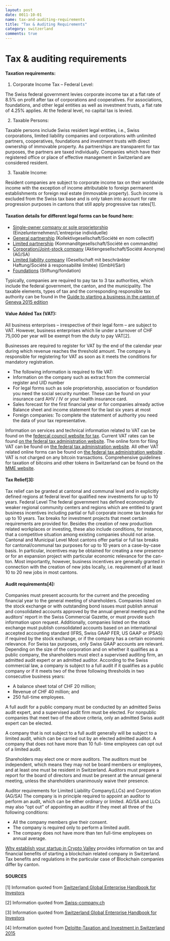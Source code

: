 ```yaml
---
layout: post
date: 0011-10-01
name: tax-and-auditing-requirements
title: "Tax & Auditing Requirements"
category: switzerland
comments: true
---
```


# Tax & auditing requirements

#### Taxation requirements:

   1. Corporate Income Tax – Federal Level:
   
The Swiss federal government levies corporate income tax at a flat rate of 8.5% on profit after tax of corporations and cooperatives. For associations, foundations, and other legal entities as well as investment trusts, a flat rate of 4.25% applies. At the federal level, no capital tax is levied.

   2. Taxable Persons: 
   
Taxable persons include Swiss resident legal entities, i.e., Swiss corporations, limited liability companies and corporations with unlimited partners, cooperatives, foundations and investment trusts with direct ownership of immovable property. As partnerships are transparent for tax purposes, the partners are taxed individually. Companies which have their registered office or place of effective management in Switzerland are considered resident.

   3. Taxable Income:
   
Resident companies are subject to corporate income tax on their worldwide income with the exception of income attributable to foreign permanent establishments or foreign real estate (immovable property). Such income is excluded from the Swiss tax base and is only taken into account for rate progression purposes in cantons that still apply progressive tax rates[1].

#### Taxation details for different legal forms can be found here:
* [Single-owner company or sole proprietorship](https://www.kmu.admin.ch/kmu/de/home/praktisches-wissen/kmu-gruenden/uebersicht-rechtsformen/einzelunternehmen.html#1388174468) (Einzelunternehmen/L'entreprise individuelle)
* [General partnership](https://www.kmu.admin.ch/kmu/de/home/praktisches-wissen/kmu-gruenden/uebersicht-rechtsformen/kollektivgesellschaft.html#1093408002) (Kollektivgesellschaft/Société en nom collectif)
* [Limited partnership](https://www.kmu.admin.ch/kmu/de/home/praktisches-wissen/kmu-gruenden/uebersicht-rechtsformen/kommanditgesellschaft.html#-41342785) (Kommanditgesellschaft/Société en commandite)
* [Corporation/Joint-stock company](https://www.kmu.admin.ch/kmu/de/home/praktisches-wissen/kmu-gruenden/uebersicht-rechtsformen/aktiengesellschaft-ag.html#-1254732816) (Aktiengesellschaft/Société Anonyme) (AG/SA)
* [Limited liability company](https://www.kmu.admin.ch/kmu/de/home/praktisches-wissen/kmu-gruenden/uebersicht-rechtsformen/gesellschaft-mit-beschraenkter-haftung.html#22020997) (Gesellschaft mit beschränkter Haftung/Société à responsabilité limitée) (GmbH/Sàrl)
* [Foundations](http://www.swissfinancialyard.ch/en/company-formation/company-formation-switzerland/foundation-switzerland/) (Stiftung/fondation)

Typically, companies are required to pay tax to 3 tax authorities, which include the federal government, the canton, and the municipality. The taxable elements, types of tax and the corresponding responsible tax authority can be found in the [Guide to starting a business in the canton of Geneva 2015 edition](https://ge.ch/ecoguichetpmepmi/content/guide-starting-business-canton-geneva)

#### Value Added Tax (VAT):
All business enterprises – irrespective of their legal form – are subject to VAT. However, business enterprises which lie under a turnover of CHF 75,000 per year will be exempt from the duty to pay VAT[2].

Businesses are required to register for VAT by the end of the calendar year during which revenue reaches the threshold amount. The company is responsible for registering for VAT as soon as it meets the conditions for mandatory registration. 	
   * The following information is required to file VAT:
   * Information on the company such as extract from the commercial register and UID number
   * For legal forms such as sole proprietorship, association or foundation you need the social security number. These can be found on your insurance card AHV / IV or your health insurance card.
   * Sales forecast for the first financial year or for companies already active Balance sheet and income statement for the last six years at most
   * Foreign companies: To complete the statement of authority you need the data of your tax representative.

Information on services and technical information related to VAT can be found on the [federcal council website for tax](https://www.estv.admin.ch/estv/de/home/mehrwertsteuer.html). 
Current VAT rates can be found [on the federal tax administration website](https://www.estv.admin.ch/estv/en/home/mehrwertsteuer/fachinformationen/steuersaetze/entwicklung-mwst.html).
The online form for filing VAT can be found on [the federal tax administration website](https://www.estv.admin.ch/estv/de/home/mehrwertsteuer/dienstleistungen/formulare-online/anmeldung-bei-der-mwst/anmeldung-bei-der-mwst.html).
All other VAT related online forms can be found on [the federal tax administration website](https://www.estv.admin.ch/estv/de/home/mehrwertsteuer/dienstleistungen/formulare-online.html) .
VAT is not charged on any bitcoin transactions. Comprehensive guidelines for taxation of bitcoins and other tokens in Switzerland can be found on the [MME website](https://www.mme.ch/en/magazine/magazine-detail/url_magazine/how_to_declare_bitcoins/).

#### Tax Relief[3]:
Tax relief can be granted at cantonal and communal level and in explicitly defined regions at federal level for qualified new investments for up to 10 years.
Federal Level
The federal government has defined economically weaker regional community centers and regions which are entitled to grant business incentives including partial or full corporate income tax breaks for up to 10 years.
Tax breaks for investment projects that meet certain requirements are provided for. Besides the creation of new production related workplaces or investing, these also include conditions, for instance, that a competitive situation among existing companies should not arise.
Cantonal and Municipal Level
Most cantons offer partial or full tax breaks for cantonal/communal tax purposes for up to 10 years on a case-by-case basis. In particular, incentives may be obtained for creating a new presence or for an expansion project with particular economic relevance for the can- ton. Most importantly, however, business incentives are generally granted in connection with the creation of new jobs locally, i.e. requirement of at least 10 to 20 new jobs in most cantons.

#### Audit requirements[4]:
Companies must present accounts for the current and the preceding financial year to the general meeting of shareholders. Companies listed on the stock exchange or with outstanding bond issues must publish annual and consolidated accounts approved by the annual general meeting and the auditors’ report in the Swiss Commercial Gazette, or must provide such information upon request.
Additionally, companies listed on the stock exchange must publish consolidated accounts based on an international accepted accounting standard (IFRS, Swiss GAAP FER, US GAAP or IPSAS) if required by the stock exchange, or if the company has a certain economic relevance. For Swiss tax purposes, only Swiss GAAP accounts are relevant.
Depending on the size of the corporation and on whether it qualifies as a public company, the shareholders must elect a supervised auditing firm, an admitted audit expert or an admitted auditor.
According to the Swiss commercial law, a company is subject to a full audit if it qualifies as a public company or if it meets two of the three following thresholds in two consecutive business years:
   * A balance sheet total of CHF 20 million;
   * Revenue of CHF 40 million; and
   * 250 full-time employees.
   
A full audit for a public company must be conducted by an admitted Swiss audit expert, and a supervised audit firm must be elected. For nonpublic companies that meet two of the above criteria, only an admitted Swiss audit expert can be elected.

A company that is not subject to a full audit generally will be subject to a limited audit, which can be carried out by an elected admitted auditor. A company that does not have more than 10 full- time employees can opt out of a limited audit.

Shareholders may elect one or more auditors. The auditors must be independent, which means they may not be board members or employees, and at least one must be resident in Switzerland. Auditors must prepare a report for the board of directors and must be present at the annual general meeting, unless the shareholders unanimously waive their presence.

Auditor requirements for Limited Liability Company(LLCs) and Corporation (AG/SA)
The company is in principle required to appoint an auditor to perform an audit, which can be either ordinary or limited.
AG/SA and LLCs may also “opt out” of appointing an auditor if they meet all three of the following conditions:
   * All the company members give their consent.
   * The company is required only to perform a limited audit.
   * The company does not have more than ten full-time employees on annual average.

[Why establish your startup in Crypto Valley](https://cryptovalley.swiss/mdocuments-library/?mdocs-cat=mdocs-cat-3&mdocs-att=null) provides information on tax and financial benefits of starting a blockchain related company in Switzerland. Tax benefits and regulations in the particular case of Blockchain companies differ by canton.

#### SOURCES

[1] Information quoted from [Switzerland Global Enterprise Handbook for Investors](https://www.s-ge.com/en/publication/handbook-investors/handbook-investors)

[2] Information quoted from [Swiss-company.ch](http://www.swiss-company.ch/en/steuern_mehrwertsteuer.asp)

[3] Information quoted from [Switzerland Global Enterprise Handbook for Investors](https://www.s-ge.com/en/publication/handbook-investors/handbook-investors)

[4] Information quoted from [Deloitte-Taxation and Investment in Switzerland 2015](https://www2.deloitte.com/content/dam/Deloitte/global/Documents/Tax/dttl-tax-switzerlandguide-2015.pdf)
